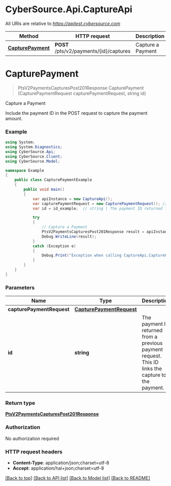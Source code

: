 # CyberSource.Api.CaptureApi

All URIs are relative to *https://apitest.cybersource.com*

Method | HTTP request | Description
------------- | ------------- | -------------
[**CapturePayment**](CaptureApi.md#capturepayment) | **POST** /pts/v2/payments/{id}/captures | Capture a Payment


<a name="capturepayment"></a>
# **CapturePayment**
> PtsV2PaymentsCapturesPost201Response CapturePayment (CapturePaymentRequest capturePaymentRequest, string id)

Capture a Payment

Include the payment ID in the POST request to capture the payment amount.

### Example
```csharp
using System;
using System.Diagnostics;
using CyberSource.Api;
using CyberSource.Client;
using CyberSource.Model;

namespace Example
{
    public class CapturePaymentExample
    {
        public void main()
        {
            var apiInstance = new CaptureApi();
            var capturePaymentRequest = new CapturePaymentRequest(); // CapturePaymentRequest | 
            var id = id_example;  // string | The payment ID returned from a previous payment request. This ID links the capture to the payment. 

            try
            {
                // Capture a Payment
                PtsV2PaymentsCapturesPost201Response result = apiInstance.CapturePayment(capturePaymentRequest, id);
                Debug.WriteLine(result);
            }
            catch (Exception e)
            {
                Debug.Print("Exception when calling CaptureApi.CapturePayment: " + e.Message );
            }
        }
    }
}
```

### Parameters

Name | Type | Description  | Notes
------------- | ------------- | ------------- | -------------
 **capturePaymentRequest** | [**CapturePaymentRequest**](CapturePaymentRequest.md)|  | 
 **id** | **string**| The payment ID returned from a previous payment request. This ID links the capture to the payment.  | 

### Return type

[**PtsV2PaymentsCapturesPost201Response**](PtsV2PaymentsCapturesPost201Response.md)

### Authorization

No authorization required

### HTTP request headers

 - **Content-Type**: application/json;charset=utf-8
 - **Accept**: application/hal+json;charset=utf-8

[[Back to top]](#) [[Back to API list]](../README.md#documentation-for-api-endpoints) [[Back to Model list]](../README.md#documentation-for-models) [[Back to README]](../README.md)

